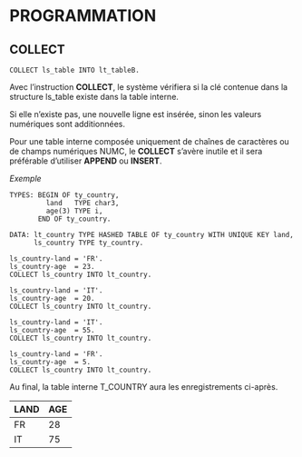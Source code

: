 # **PROGRAMMATION**

## **COLLECT**

```ABAP
COLLECT ls_table INTO lt_tableB.
```

Avec l’instruction **COLLECT**, le système vérifiera si la clé contenue dans la structure ls_table existe dans la table interne. 

Si elle n’existe pas, une nouvelle ligne est insérée, sinon les valeurs numériques sont additionnées.

Pour une table interne composée uniquement de chaînes de caractères ou de champs numériques NUMC, le **COLLECT** s’avère inutile et il sera préférable d’utiliser **APPEND** ou **INSERT**. 

_Exemple_

```ABAP
TYPES: BEGIN OF ty_country, 
         land   TYPE char3, 
         age(3) TYPE i, 
       END OF ty_country. 
 
DATA: lt_country TYPE HASHED TABLE OF ty_country WITH UNIQUE KEY land, 
      ls_country TYPE ty_country.
 
ls_country-land = 'FR'. 
ls_country-age  = 23. 
COLLECT ls_country INTO lt_country. 
 
ls_country-land = 'IT'. 
ls_country-age  = 20. 
COLLECT ls_country INTO lt_country. 
 
ls_country-land = 'IT'. 
ls_country-age  = 55. 
COLLECT ls_country INTO lt_country. 
 
ls_country-land = 'FR'. 
ls_country-age  = 5. 
COLLECT ls_country INTO lt_country.
```

Au final, la table interne T_COUNTRY aura les enregistrements ci-après.

| **LAND** | **AGE** |
|----------|---------|
| FR       | 28      |
| IT       | 75      |